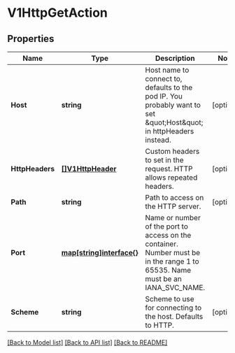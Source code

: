 # V1HttpGetAction

## Properties
Name | Type | Description | Notes
------------ | ------------- | ------------- | -------------
**Host** | **string** | Host name to connect to, defaults to the pod IP. You probably want to set \&quot;Host\&quot; in httpHeaders instead. | [optional] 
**HttpHeaders** | [**[]V1HttpHeader**](v1.HTTPHeader.md) | Custom headers to set in the request. HTTP allows repeated headers. | [optional] 
**Path** | **string** | Path to access on the HTTP server. | [optional] 
**Port** | [**map[string]interface{}**](.md) | Name or number of the port to access on the container. Number must be in the range 1 to 65535. Name must be an IANA_SVC_NAME. | 
**Scheme** | **string** | Scheme to use for connecting to the host. Defaults to HTTP. | [optional] 

[[Back to Model list]](../README.md#documentation-for-models) [[Back to API list]](../README.md#documentation-for-api-endpoints) [[Back to README]](../README.md)


